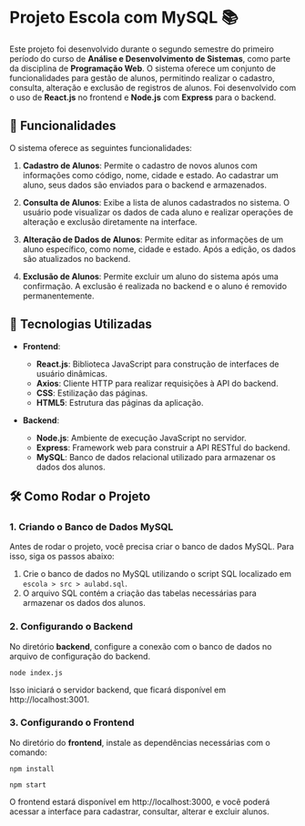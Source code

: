 # Projeto Escola com MySQL 📚

Este projeto foi desenvolvido durante o segundo semestre do primeiro período do curso de **Análise e Desenvolvimento de Sistemas**, como parte da disciplina de **Programação Web**. O sistema oferece um conjunto de funcionalidades para gestão de alunos, permitindo realizar o cadastro, consulta, alteração e exclusão de registros de alunos. Foi desenvolvido com o uso de **React.js** no frontend e **Node.js** com **Express** para o backend.

## 🔨 Funcionalidades

O sistema oferece as seguintes funcionalidades:

1. **Cadastro de Alunos**: Permite o cadastro de novos alunos com informações como código, nome, cidade e estado. Ao cadastrar um aluno, seus dados são enviados para o backend e armazenados.
   
2. **Consulta de Alunos**: Exibe a lista de alunos cadastrados no sistema. O usuário pode visualizar os dados de cada aluno e realizar operações de alteração e exclusão diretamente na interface.

3. **Alteração de Dados de Alunos**: Permite editar as informações de um aluno específico, como nome, cidade e estado. Após a edição, os dados são atualizados no backend.

4. **Exclusão de Alunos**: Permite excluir um aluno do sistema após uma confirmação. A exclusão é realizada no backend e o aluno é removido permanentemente.

## 👾 Tecnologias Utilizadas

- **Frontend**:
  - **React.js**: Biblioteca JavaScript para construção de interfaces de usuário dinâmicas.
  - **Axios**: Cliente HTTP para realizar requisições à API do backend.
  - **CSS**: Estilização das páginas.
  - **HTML5**: Estrutura das páginas da aplicação.

- **Backend**:
  - **Node.js**: Ambiente de execução JavaScript no servidor.
  - **Express**: Framework web para construir a API RESTful do backend.
  - **MySQL**: Banco de dados relacional utilizado para armazenar os dados dos alunos.

## 🛠️ Como Rodar o Projeto

### 1. Criando o Banco de Dados MySQL

Antes de rodar o projeto, você precisa criar o banco de dados MySQL. Para isso, siga os passos abaixo:

1. Crie o banco de dados no MySQL utilizando o script SQL localizado em `escola > src > aulabd.sql`.
2. O arquivo SQL contém a criação das tabelas necessárias para armazenar os dados dos alunos.

### 2. Configurando o Backend

No diretório **backend**, configure a conexão com o banco de dados no arquivo de configuração do backend.
```
node index.js
```
Isso iniciará o servidor backend, que ficará disponível em http://localhost:3001.

### 3. Configurando o Frontend
No diretório do **frontend**,  instale as dependências necessárias com o comando:
```
npm install
```
```
npm start
```
O frontend estará disponível em http://localhost:3000, e você poderá acessar a interface para cadastrar, consultar, alterar e excluir alunos.
